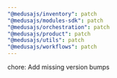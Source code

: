 ```yaml
---
"@medusajs/inventory": patch
"@medusajs/modules-sdk": patch
"@medusajs/orchestration": patch
"@medusajs/product": patch
"@medusajs/utils": patch
"@medusajs/workflows": patch
---
```


chore: Add missing version bumps
